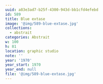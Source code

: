 ```yaml
---
uuid: a83e3ad7-b25f-4300-943d-bb1cfd4efebd
id: 589
title: Blue extase
image: '@img/589-blue-extase.jpg'
collections:
  - abstrait
categories: Abstrait
w: 100
h: 81
location: graphic studio
note: ''
year: '1970'
year_start: 1970
year_end: null
file: '@img/589-blue-extase.jpg'
---
```


